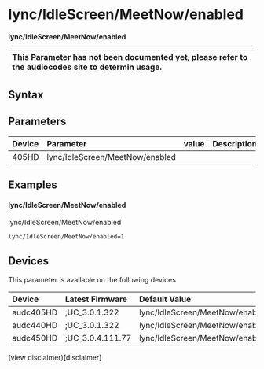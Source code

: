 ﻿---
description: lync/IdleScreen/MeetNow/enabled
search: false
---

# lync/IdleScreen/MeetNow/enabled

#### lync/IdleScreen/MeetNow/enabled


| This Parameter has not been documented yet, please refer to the audiocodes site to determin usage.  | 
| :--- |

## Syntax

## Parameters
|Device|Parameter|value|Description|
|:---|:---|:---|:---|
| 405HD | lync/IdleScreen/MeetNow/enabled |  |  |

## Examples
#### lync/IdleScreen/MeetNow/enabled

lync/IdleScreen/MeetNow/enabled

```
lync/IdleScreen/MeetNow/enabled=1
```

## Devices
This parameter is available on the following devices

| Device | Latest Firmware | Default Value |
|:---|:---|:---|
| audc405HD | ;UC_3.0.1.322 | lync/IdleScreen/MeetNow/enabled=1 
| audc440HD | ;UC_3.0.1.322 | lync/IdleScreen/MeetNow/enabled=1 
| audc450HD | ;UC_3.0.4.111.77 | lync/IdleScreen/MeetNow/enabled=1 

(view disclaimer)[disclaimer]
